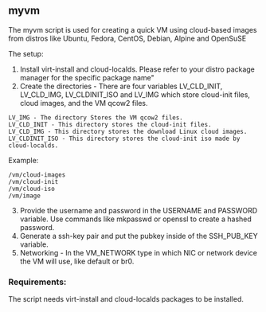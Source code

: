 ## myvm

The myvm script is used for creating a quick VM using cloud-based images from distros like Ubuntu, Fedora, CentOS, Debian, Alpine and OpenSuSE

The setup:
1) Install virt-install and cloud-localds. Please refer to your distro package manager for the specific package name"
2) Create the directories - There are four variables LV_CLD_INIT, LV_CLD_IMG, LV_CLDINIT_ISO and LV_IMG which store cloud-init files, cloud images, and the VM qcow2 files.
```
LV_IMG - The directory Stores the VM qcow2 files.
LV_CLD_INIT - This directory stores the cloud-init files.
LV_CLD_IMG - This directory stores the download Linux cloud images.
LV_CLDINIT_ISO - This directory stores the cloud-init iso made by cloud-localds.
```
Example:
```
/vm/cloud-images
/vm/cloud-init
/vm/cloud-iso
/vm/image
```

3) Provide the username and password in the USERNAME and PASSWORD variable. Use commands like mkpasswd or openssl to create a hashed password. 
4) Generate a ssh-key pair and put the pubkey inside of the SSH_PUB_KEY variable.
5) Networking - In the VM_NETWORK type in which NIC or network device the VM will use, like default or br0.

### Requirements:
The script needs virt-install and cloud-localds packages to be installed.
